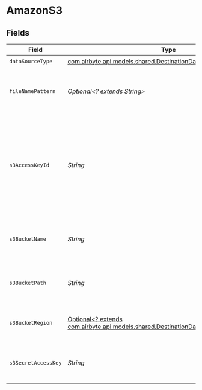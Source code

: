 # AmazonS3


## Fields

| Field                                                                                                                                               | Type                                                                                                                                                | Required                                                                                                                                            | Description                                                                                                                                         | Example                                                                                                                                             |
| --------------------------------------------------------------------------------------------------------------------------------------------------- | --------------------------------------------------------------------------------------------------------------------------------------------------- | --------------------------------------------------------------------------------------------------------------------------------------------------- | --------------------------------------------------------------------------------------------------------------------------------------------------- | --------------------------------------------------------------------------------------------------------------------------------------------------- |
| `dataSourceType`                                                                                                                                    | [com.airbyte.api.models.shared.DestinationDatabricksDataSourceType](../../models/shared/DestinationDatabricksDataSourceType.md)                     | :heavy_check_mark:                                                                                                                                  | N/A                                                                                                                                                 |                                                                                                                                                     |
| `fileNamePattern`                                                                                                                                   | *Optional<? extends String>*                                                                                                                        | :heavy_minus_sign:                                                                                                                                  | The pattern allows you to set the file-name format for the S3 staging file(s)                                                                       | {date}                                                                                                                                              |
| `s3AccessKeyId`                                                                                                                                     | *String*                                                                                                                                            | :heavy_check_mark:                                                                                                                                  | The Access Key Id granting allow one to access the above S3 staging bucket. Airbyte requires Read and Write permissions to the given bucket.        | A012345678910EXAMPLE                                                                                                                                |
| `s3BucketName`                                                                                                                                      | *String*                                                                                                                                            | :heavy_check_mark:                                                                                                                                  | The name of the S3 bucket to use for intermittent staging of the data.                                                                              | airbyte.staging                                                                                                                                     |
| `s3BucketPath`                                                                                                                                      | *String*                                                                                                                                            | :heavy_check_mark:                                                                                                                                  | The directory under the S3 bucket where data will be written.                                                                                       | data_sync/test                                                                                                                                      |
| `s3BucketRegion`                                                                                                                                    | [Optional<? extends com.airbyte.api.models.shared.DestinationDatabricksS3BucketRegion>](../../models/shared/DestinationDatabricksS3BucketRegion.md) | :heavy_minus_sign:                                                                                                                                  | The region of the S3 staging bucket to use if utilising a copy strategy.                                                                            |                                                                                                                                                     |
| `s3SecretAccessKey`                                                                                                                                 | *String*                                                                                                                                            | :heavy_check_mark:                                                                                                                                  | The corresponding secret to the above access key id.                                                                                                | a012345678910ABCDEFGH/AbCdEfGhEXAMPLEKEY                                                                                                            |